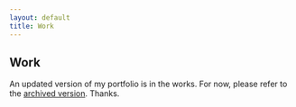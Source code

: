 ```yaml
---
layout: default
title: Work
---
```

## Work
An updated version of my portfolio is in the works. For now, please refer to the <a href="http://www.paulmay.org">archived version</a>. Thanks.
